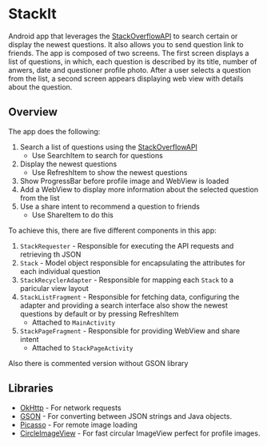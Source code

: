 # StackIt
Android app that leverages the [StackOverflowAPI](url) to search certain or display the newest questions. It also allows you to send question link to friends.
The app is composed of two screens. The first screen displays a list of questions, in which, each question is described by its title, number of anwers, date and questioner
profile photo. After a user selects a question from the list, a second screen appears displaying web view with details about the question.

## Overview
The app does the following:
1. Search a list of questions using the [StackOverflowAPI](url)
    * Use SearchItem to search for questions
2. Display the newest questions
    * Use RefreshItem to show the newest questions
3. Show ProgressBar before profile image and WebView is loaded
4. Add a WebView to display more information about the selected question from the list
5. Use a share intent to recommend a question to friends
    * Use ShareItem to do this

To achieve this, there are five different components in this app:
1. `StackRequester` - Responsible for executing the API requests and retrieving th JSON
2. `Stack` - Model object responsible for encapsulating the attributes for each individual question
3. `StackRecyclerAdapter` - Responsible for mapping each `Stack` to a paricular view layout
4. `StackListFragment` - Responsible for fetching data, configuring the adapter and providing a search interface also show the newest questions by default or by pressing RefreshItem
    * Attached to `MainActivity`
6. `StackPageFragment` - Responsible for providing WebView and share intent
    * Attached to `StackPageActivity`

Also there is commented version without GSON library

## Libraries
* [OkHttp](url) - For network requests
* [GSON](url) - For converting between JSON strings and Java objects.
* [Picasso](url) - For remote image loading
* [CircleImageView](url) - For fast circular ImageView perfect for profile images.
